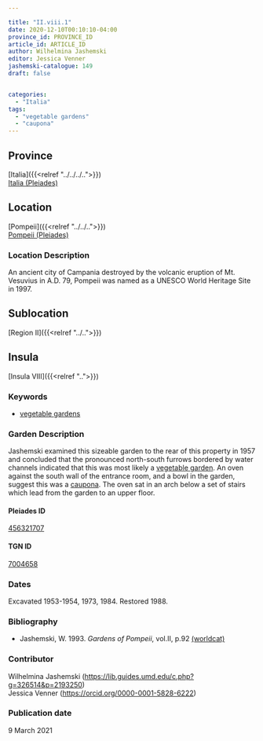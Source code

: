 ```yaml
---

title: "II.viii.1"
date: 2020-12-10T00:10:10-04:00
province_id: PROVINCE_ID
article_id: ARTICLE_ID
author: Wilhelmina Jashemski
editor: Jessica Venner
jashemski-catalogue: 149
draft: false


categories:
  - "Italia"
tags:
  - "vegetable gardens"
  - "caupona"
---
```


## Province
[Italia]({{<relref "../../../..">}}) \
[Italia (Pleiades)](https://pleiades.stoa.org/places/1052)

## Location
[Pompeii]({{<relref "../../..">}}) \
[Pompeii (Pleiades)](https://pleiades.stoa.org/places/433032)


### Location Description
An ancient city of Campania destroyed by the volcanic eruption of Mt. Vesuvius in A.D. 79, Pompeii was named as a UNESCO World Heritage Site in 1997.

## Sublocation
[Region II]({{<relref "../..">}})
## Insula
[Insula VIII]({{<relref "..">}})


### Keywords
 - [vegetable gardens](http://vocab.getty.edu/page/aat/300008142)



### Garden Description
Jashemski examined this sizeable garden to the rear of this property in 1957 and concluded that the pronounced north-south furrows bordered by water channels indicated that this was most likely a [vegetable garden](http://vocab.getty.edu/page/aat/300008142). An oven against the south wall of the entrance room, and a bowl in the garden, suggest this was a [caupona](http://vocab.getty.edu/page/aat/300005208). The oven sat in an arch below a set of stairs which lead from the garden to an upper floor.

<!--### Plans
{{< figure src="../../../images/fig._62,_plan_of_region_ii,_insula_viii.png" alt="Fig. 62, Plan of Region II, insula viii" title="Fig. 62, Plan of Region II, insula viii" >}}-->

#### Pleiades ID
[456321707](https://pleiades.stoa.org/places/456321707)

#### TGN ID
[7004658](http://vocab.getty.edu/page/tgn/7004658)

### Dates
Excavated 1953-1954, 1973, 1984. Restored 1988.

### Bibliography
* Jashemski, W. 1993. *Gardens of Pompeii*, vol.II, p.92 [(worldcat)](http://www.worldcat.org/oclc/921816405)


### Contributor
Wilhelmina Jashemski (https://lib.guides.umd.edu/c.php?g=326514&p=2193250)  
Jessica Venner (https://orcid.org/0000-0001-5828-6222)

### Publication date
9 March 2021

